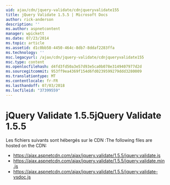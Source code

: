 ```yaml
---
uid: ajax/cdn/jquery-validate/cdnjqueryvalidate155
title: jQuery Validate 1.5.5 | Microsoft Docs
author: rick-anderson
description: ''
ms.author: aspnetcontent
manager: wpickett
ms.date: 07/23/2014
ms.topic: article
ms.assetid: d1c0bb58-4450-464c-8db7-8ddaf2283ffa
ms.technology: ''
msc.legacyurl: /ajax/cdn/jquery-validate/cdnjqueryvalidate155
msc.type: content
ms.openlocfilehash: d4fd3fd50a3e57d93e5ca0b078e3149407977d2d
ms.sourcegitcommit: 953ff9ea4369f154d6fd0239599279ddd3280009
ms.translationtype: MT
ms.contentlocale: fr-FR
ms.lasthandoff: 07/03/2018
ms.locfileid: "37399559"
---
```

<a name="jquery-validate-155"></a><span data-ttu-id="b80cb-102">jQuery Validate 1.5.5</span><span class="sxs-lookup"><span data-stu-id="b80cb-102">jQuery Validate 1.5.5</span></span>
====================
<span data-ttu-id="b80cb-103">Les fichiers suivants sont hébergés sur le CDN :</span><span class="sxs-lookup"><span data-stu-id="b80cb-103">The following files are hosted on the CDN:</span></span>

- https://ajax.aspnetcdn.com/ajax/jquery.validate/1.5.5/jquery.validate.js
- https://ajax.aspnetcdn.com/ajax/jquery.validate/1.5.5/jquery.validate.min.js
- https://ajax.aspnetcdn.com/ajax/jquery.validate/1.5.5/jquery.validate-vsdoc.js
